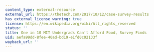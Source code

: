 ```yaml
---
content_type: external-resource
external_url: https://thetech.com/2017/10/12/case-survey-results
has_external_license_warning: true
license: https://en.wikipedia.org/wiki/All_rights_reserved
status: ''
title: One in 10 MIT Undergrads Can't Afford Food, Survey Finds
uid: aefa99dd-8fee-40ad-bd19-e1fd0c02133f
wayback_url: ''
---
```

